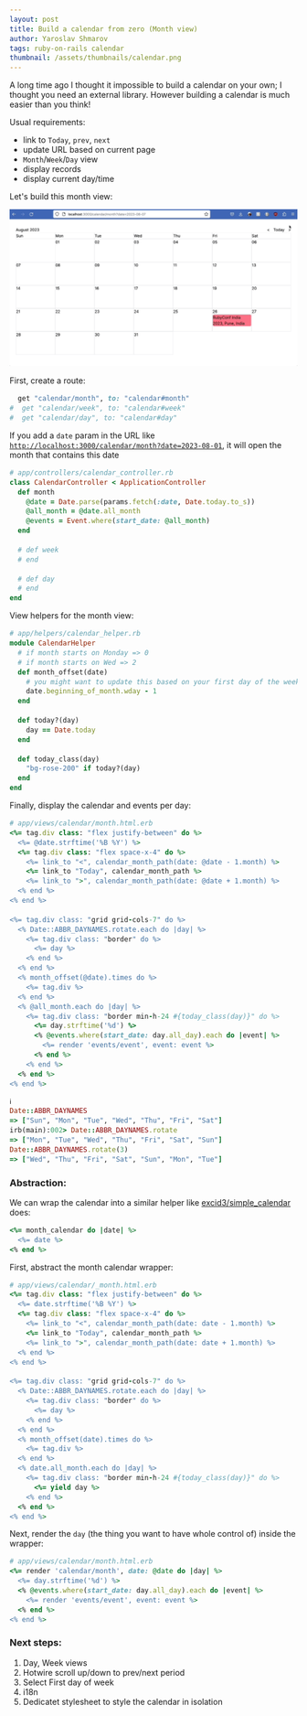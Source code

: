 ```yaml
---
layout: post
title: Build a calendar from zero (Month view)
author: Yaroslav Shmarov
tags: ruby-on-rails calendar
thumbnail: /assets/thumbnails/calendar.png
---
```


A long time ago I thought it impossible to build a calendar on your own; I thought you need an external library. However building a calendar is much easier than you think!

Usual requirements:
- link to `Today`, `prev`, `next`
- update URL based on current page
- `Month`/`Week`/`Day` view
- display records
- display current day/time

Let's build this month view:

![Monthly Calendar](/assets/images/calendar-month-demo.gif)

First, create a route:

```ruby
  get "calendar/month", to: "calendar#month"
#  get "calendar/week", to: "calendar#week"
#  get "calendar/day", to: "calendar#day"
```

If you add a `date` param in the URL like [`http://localhost:3000/calendar/month?date=2023-08-01`](http://localhost:3000/calendar/month?date=2023-08-01), it will open the month that contains this date

```ruby
# app/controllers/calendar_controller.rb
class CalendarController < ApplicationController
  def month
    @date = Date.parse(params.fetch(:date, Date.today.to_s))
    @all_month = @date.all_month
    @events = Event.where(start_date: @all_month)
  end

  # def week
  # end

  # def day
  # end
end
```

View helpers for the month view:

```ruby
# app/helpers/calendar_helper.rb
module CalendarHelper
  # if month starts on Monday => 0
  # if month starts on Wed => 2
  def month_offset(date)
    # you might want to update this based on your first day of the week (Sun/Mon)
    date.beginning_of_month.wday - 1
  end

  def today?(day)
    day == Date.today
  end

  def today_class(day)
    "bg-rose-200" if today?(day)
  end
end
```

Finally, display the calendar and events per day:

```ruby
# app/views/calendar/month.html.erb
<%= tag.div class: "flex justify-between" do %>
  <%= @date.strftime('%B %Y') %>
  <%= tag.div class: "flex space-x-4" do %>
    <%= link_to "<", calendar_month_path(date: @date - 1.month) %>
    <%= link_to "Today", calendar_month_path %>
    <%= link_to ">", calendar_month_path(date: @date + 1.month) %>
  <% end %>
<% end %>

<%= tag.div class: "grid grid-cols-7" do %>
  <% Date::ABBR_DAYNAMES.rotate.each do |day| %>
    <%= tag.div class: "border" do %>
      <%= day %>
    <% end %>
  <% end %>
  <% month_offset(@date).times do %>
    <%= tag.div %>
  <% end %>
  <% @all_month.each do |day| %>
    <%= tag.div class: "border min-h-24 #{today_class(day)}" do %>
      <%= day.strftime('%d') %>
      <% @events.where(start_date: day.all_day).each do |event| %>
        <%= render 'events/event', event: event %>
      <% end %>
    <% end %>
  <% end %>
<% end %>
```

```ruby
ℹ️
Date::ABBR_DAYNAMES
=> ["Sun", "Mon", "Tue", "Wed", "Thu", "Fri", "Sat"]
irb(main):002> Date::ABBR_DAYNAMES.rotate
=> ["Mon", "Tue", "Wed", "Thu", "Fri", "Sat", "Sun"]
Date::ABBR_DAYNAMES.rotate(3)
=> ["Wed", "Thu", "Fri", "Sat", "Sun", "Mon", "Tue"]
```

### Abstraction: 

We can wrap the calendar into a similar helper like [excid3/simple_calendar](https://github.com/excid3/simple_calendar) does:

```ruby
<%= month_calendar do |date| %>
  <%= date %>
<% end %>
```

First, abstract the month calendar wrapper: 

```ruby
# app/views/calendar/_month.html.erb
<%= tag.div class: "flex justify-between" do %>
  <%= date.strftime('%B %Y') %>
  <%= tag.div class: "flex space-x-4" do %>
    <%= link_to "<", calendar_month_path(date: date - 1.month) %>
    <%= link_to "Today", calendar_month_path %>
    <%= link_to ">", calendar_month_path(date: date + 1.month) %>
  <% end %>
<% end %>

<%= tag.div class: "grid grid-cols-7" do %>
  <% Date::ABBR_DAYNAMES.rotate.each do |day| %>
    <%= tag.div class: "border" do %>
      <%= day %>
    <% end %>
  <% end %>
  <% month_offset(date).times do %>
    <%= tag.div %>
  <% end %>
  <% date.all_month.each do |day| %>
    <%= tag.div class: "border min-h-24 #{today_class(day)}" do %>
      <%= yield day %>
    <% end %>
  <% end %>
<% end %>
```

Next, render the `day` (the thing you want to have whole control of) inside the wrapper:

```ruby
# app/views/calendar/month.html.erb
<%= render 'calendar/month', date: @date do |day| %>
  <%= day.strftime('%d') %>
  <% @events.where(start_date: day.all_day).each do |event| %>
    <%= render 'events/event', event: event %>
  <% end %>
<% end %>
```

### Next steps:

1. Day, Week views
2. Hotwire scroll up/down to prev/next period
3. Select First day of week
4. i18n
5. Dedicatet stylesheet to style the calendar in isolation
